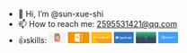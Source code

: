 - 👋 Hi, I’m @sun-xue-shi
- 📫 How to reach me: 2595531421@qq.com
- 👍skills:
  <code><img height="20" src="./img/html.png" title="html" /></code>
  <code><img height="20" src="./img/css.png" title="html" /></code>
  <code><img height="20" src="./img/javascript.png" title="html" /></code>
  <code><img height="20" src="./img/ts.png" title="html" /></code>
  <code><img height="20" src="./img/vue.png" title="html" /></code>
  <code><img height="20" src="./img/elementplus.png" title="html" /></code>

<!---
sun-xue-shi/sun-xue-shi is a ✨ special ✨ repository because its `README.md` (this file) appears on your GitHub profile.
You can click the Preview link to take a look at your changes.
--->
